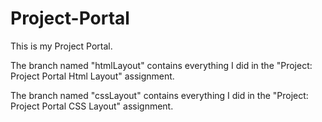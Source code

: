 # Project-Portal
This is my Project Portal.

The branch named "htmlLayout" contains everything I did in the "Project: Project Portal Html Layout" assignment.

The branch named "cssLayout" contains everything I did in the "Project: Project Portal CSS Layout" assignment.
